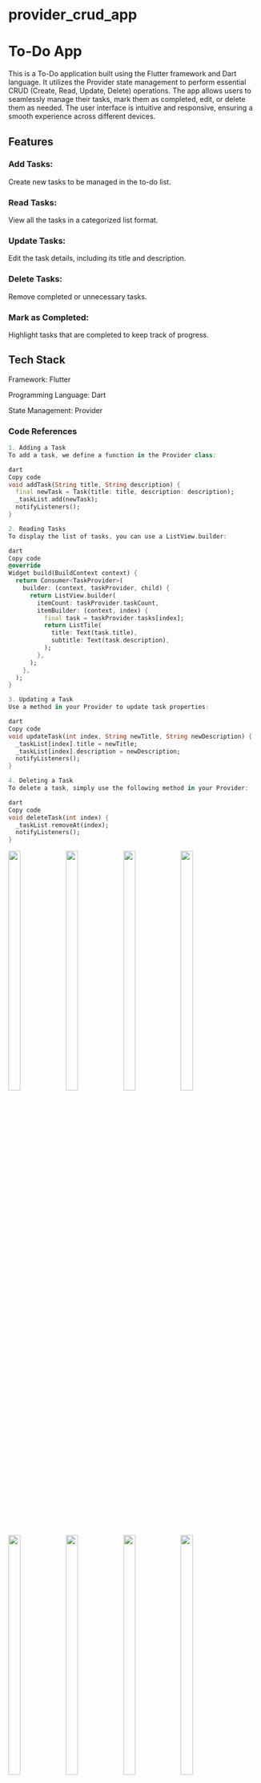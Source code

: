 # provider_crud_app

# To-Do App

This is a To-Do application built using the Flutter framework and Dart language. It utilizes the Provider state management to perform essential CRUD (Create, Read, Update, Delete) operations. The app allows users to seamlessly manage their tasks, mark them as completed, edit, or delete them as needed. The user interface is intuitive and responsive, ensuring a smooth experience across different devices.

## Features
### Add Tasks:
 Create new tasks to be managed in the to-do list.
### Read Tasks: 
View all the tasks in a categorized list format.
### Update Tasks:
 Edit the task details, including its title and description.
### Delete Tasks: 
Remove completed or unnecessary tasks.
### Mark as Completed:
 Highlight tasks that are completed to keep track of progress.
## Tech Stack

Framework: Flutter

Programming Language: Dart

State Management: Provider

### Code References
```dart
1. Adding a Task
To add a task, we define a function in the Provider class:

dart
Copy code
void addTask(String title, String description) {
  final newTask = Task(title: title, description: description);
  _taskList.add(newTask);
  notifyListeners();
}
```
```dart
2. Reading Tasks
To display the list of tasks, you can use a ListView.builder:

dart
Copy code
@override
Widget build(BuildContext context) {
  return Consumer<TaskProvider>(
    builder: (context, taskProvider, child) {
      return ListView.builder(
        itemCount: taskProvider.taskCount,
        itemBuilder: (context, index) {
          final task = taskProvider.tasks[index];
          return ListTile(
            title: Text(task.title),
            subtitle: Text(task.description),
          );
        },
      );
    },
  );
}
```
```dart
3. Updating a Task
Use a method in your Provider to update task properties:

dart
Copy code
void updateTask(int index, String newTitle, String newDescription) {
  _taskList[index].title = newTitle;
  _taskList[index].description = newDescription;
  notifyListeners();
}
```
```dart
4. Deleting a Task
To delete a task, simply use the following method in your Provider:

dart
Copy code
void deleteTask(int index) {
  _taskList.removeAt(index);
  notifyListeners();
}
```

<p>
 

  <img src="https://github.com/user-attachments/assets/9b3d1567-2236-43f0-ac25-c331effde875" width="22%" Height="35%">
    <img src="https://github.com/user-attachments/assets/3aa7e0e4-bbc6-4647-9c1c-b450218a3ac9" width="22%" Height="35%">
      <img src="https://github.com/user-attachments/assets/6d06267b-88af-4878-834e-78bf2b2a02e9" width="22%" Height="35%">
      <img src="https://github.com/user-attachments/assets/1f19edbf-2eaf-4363-92c3-6d7136a0fee4" width="22%" Height="35%">
    <img src="https://github.com/user-attachments/assets/e5e97814-7844-4131-8b80-8c75b3f240c9" width="22%" Height="35%">
      <img src="https://github.com/user-attachments/assets/997e0801-cb78-4e4c-bc15-85ca71c1e5b7" width="22%" Height="35%">
      <img src="https://github.com/user-attachments/assets/6d409537-f084-4c3f-a988-6671579917a9" width="22%" Height="35%">
    <img src="https://github.com/user-attachments/assets/6f0a6962-4c94-4d62-bcec-7827850c7081" width="22%" Height="35%">
      
</p>

### Counter App Description
This Flutter-based counter app demonstrates how to use the **Shared Preferences** package to store data persistently. The app allows users to increment a counter, with its value saved locally so that it remains consistent even when the app is restarted. Additionally, users can change the background color, which is also stored persistently.

### Key Features
1. **Persistent Counter**: The counter's value is saved using Shared Preferences, ensuring data continuity across sessions.
2. **Background Color Customization**: Users can choose a background color, and the selected color is stored persistently.

### Code Overview

To set up Shared Preferences in the app, include the package in `pubspec.yaml`:

```yaml
dependencies:
  flutter:
    sdk: flutter
  shared_preferences: ^2.0.0  # Check for the latest version
```

Then, import and use Shared Preferences in your code:

```dart
import 'package:flutter/material.dart';
import 'package:shared_preferences/shared_preferences.dart';

void main() => runApp(CounterApp());

class CounterApp extends StatelessWidget {
  @override
  Widget build(BuildContext context) {
    return MaterialApp(
      home: CounterPage(),
    );
  }
}

class CounterPage extends StatefulWidget {
  @override
  _CounterPageState createState() => _CounterPageState();
}

class _CounterPageState extends State<CounterPage> {
  int _counter = 0;
  Color _bgColor = Colors.white;

  @override
  void initState() {
    super.initState();
    _loadCounter();
    _loadBgColor();
  }

  _loadCounter() async {
    SharedPreferences prefs = await SharedPreferences.getInstance();
    setState(() {
      _counter = prefs.getInt('counter') ?? 0;
    });
  }

  _incrementCounter() async {
    SharedPreferences prefs = await SharedPreferences.getInstance();
    setState(() {
      _counter++;
      prefs.setInt('counter', _counter);
    });
  }

  _loadBgColor() async {
    SharedPreferences prefs = await SharedPreferences.getInstance();
    setState(() {
      _bgColor = Color(prefs.getInt('bgColor') ?? Colors.white.value);
    });
  }

  _changeBgColor(Color color) async {
    SharedPreferences prefs = await SharedPreferences.getInstance();
    setState(() {
      _bgColor = color;
      prefs.setInt('bgColor', color.value);
    });
  }

  @override
  Widget build(BuildContext context) {
    return Scaffold(
      backgroundColor: _bgColor,
      appBar: AppBar(title: Text("Counter App")),
      body: Center(
        child: Column(
          mainAxisAlignment: MainAxisAlignment.center,
          children: <Widget>[
            Text('Counter: $_counter'),
            SizedBox(height: 20),
            ElevatedButton(
              onPressed: _incrementCounter,
              child: Text('Increment Counter'),
            ),
            SizedBox(height: 20),
            ElevatedButton(
              onPressed: () => _changeBgColor(Colors.blue),
              child: Text('Change Background Color'),
            ),
          ],
        ),
      ),
    );
  }
}
```

    <img src="https://github.com/user-attachments/assets/6f0a6962-4c94-4d62-bcec-7827850c7081" width="22%" Height="35%">


https://github.com/user-attachments/assets/aa05ab7b-d012-4ed2-a48e-54e95f502102




